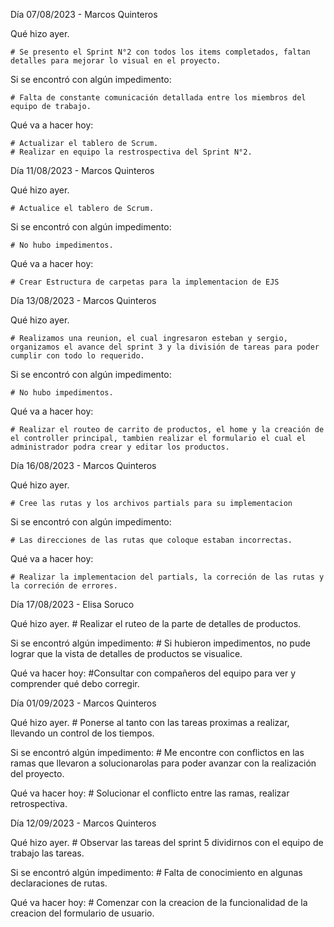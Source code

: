 Día 07/08/2023 - Marcos Quinteros

Qué hizo ayer.

    # Se presento el Sprint N°2 con todos los items completados, faltan detalles para mejorar lo visual en el proyecto.

Si se encontró con algún impedimento:

    # Falta de constante comunicación detallada entre los miembros del equipo de trabajo.

Qué va a hacer hoy:

    # Actualizar el tablero de Scrum.
    # Realizar en equipo la restrospectiva del Sprint N°2.

Día 11/08/2023 - Marcos Quinteros

Qué hizo ayer.

    # Actualice el tablero de Scrum.

Si se encontró con algún impedimento:

    # No hubo impedimentos.

Qué va a hacer hoy:

    # Crear Estructura de carpetas para la implementacion de EJS
  
Día 13/08/2023 - Marcos Quinteros

Qué hizo ayer.

    # Realizamos una reunion, el cual ingresaron esteban y sergio, organizamos el avance del sprint 3 y la división de tareas para poder cumplir con todo lo requerido.

Si se encontró con algún impedimento:

    # No hubo impedimentos.

Qué va a hacer hoy:

    # Realizar el routeo de carrito de productos, el home y la creación de el controller principal, tambien realizar el formulario el cual el administrador podra crear y editar los productos.
  
Día 16/08/2023 - Marcos Quinteros

Qué hizo ayer.

    # Cree las rutas y los archivos partials para su implementacion

Si se encontró con algún impedimento:

    # Las direcciones de las rutas que coloque estaban incorrectas.

Qué va a hacer hoy:

    # Realizar la implementacion del partials, la correción de las rutas y la correción de errores.

Día 17/08/2023 - Elisa Soruco 

Qué hizo ayer.
    # Realizar el ruteo de la parte de detalles de productos. 

Si se encontró algún impedimento: 
    # Si hubieron impedimentos, no pude lograr que la vista de detalles de productos se visualice.  
    
Qué va hacer hoy:
    #Consultar con compañeros del equipo para ver y comprender qué debo corregir.

Día 01/09/2023 - Marcos Quinteros

Qué hizo ayer.
    # Ponerse al tanto con las tareas proximas a realizar, llevando un control de los tiempos.

Si se encontró algún impedimento: 
    # Me encontre con conflictos en las ramas que llevaron a solucionarolas para poder avanzar con la realización del proyecto.
    
Qué va hacer hoy:
    # Solucionar el conflicto entre las ramas, realizar retrospectiva.

Día 12/09/2023 - Marcos Quinteros

Qué hizo ayer.
    # Observar las tareas del sprint 5 dividirnos con el equipo de trabajo las tareas.

Si se encontró algún impedimento: 
    # Falta de conocimiento en algunas declaraciones de rutas.
    
Qué va hacer hoy:
    # Comenzar con la creacion de la funcionalidad de la creacion del formulario de usuario.